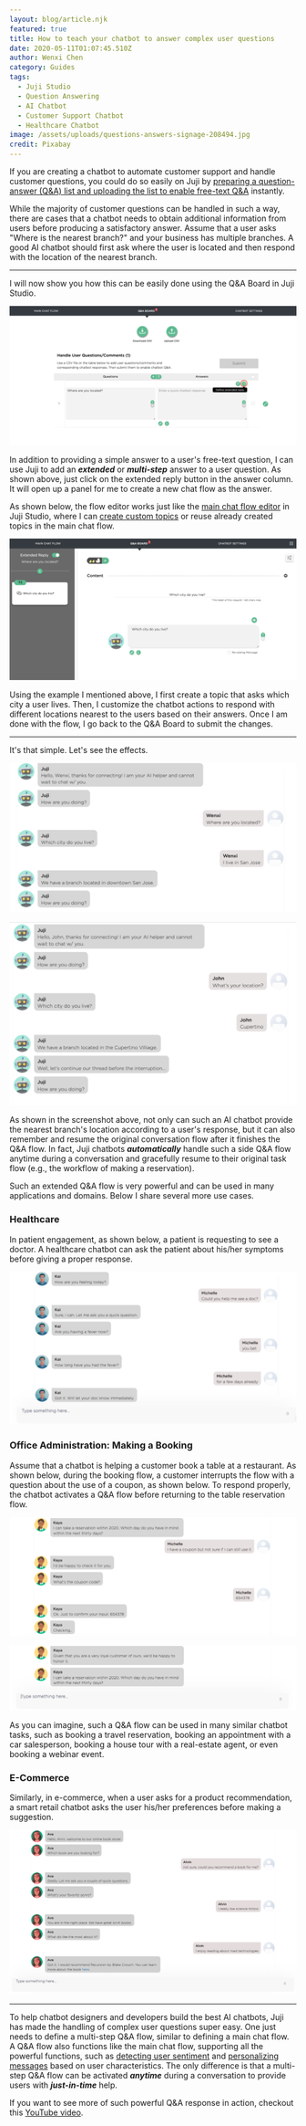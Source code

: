 ```yaml
---
layout: blog/article.njk
featured: true
title: How to teach your chatbot to answer complex user questions
date: 2020-05-11T01:07:45.510Z
author: Wenxi Chen
category: Guides
tags:
  - Juji Studio
  - Question Answering
  - AI Chatbot
  - Customer Support Chatbot
  - Healthcare Chatbot
image: /assets/uploads/questions-answers-signage-208494.jpg
credit: Pixabay
---
```

If you are creating a chatbot to automate customer support and handle customer questions, you could do so easily on Juji by [preparing a question-answer (Q&A) list and uploading the list to enable free-text Q&A](https://juji.io/docs/design/#handle-free-text-qas) instantly. 

While the majority of customer questions can be handled in such a way, there are  cases that a chatbot needs to obtain additional information from users before producing a satisfactory answer. Assume that a user asks "Where is the nearest branch?" and your business has multiple branches. A good AI chatbot should first ask where the user is located and then respond with the location of the nearest branch. 

- - -

I will now show you how this can be easily done using the Q&A Board in Juji Studio.  

![Click on extended reply button to initiate your Q&A flow](/assets/uploads/screen-shot-2020-05-12-at-11.19.35-pm.png "Click on the extended reply button to create a flow to handle the question")

In addition to providing a simple answer to a user's free-text question, I can use Juji to add an ***extended*** or ***multi-step*** answer to a user question.  As shown above, just click on the extended reply button in the answer column. It will open up a panel for me to create a new chat flow as the answer. 

As shown below, the flow editor works just like the [main chat flow editor](https://docs.juji.io/design/#customize-main-chat-flow) in Juji Studio, where I can [create custom topics](https://juji.io/docs/design/#edit-a-topic) or reuse already created topics in the main chat flow. 

![Creating a topic to handle the question](/assets/uploads/screen-shot-2020-05-12-at-11.39.03-pm.png "Creating a topic to handle the question")

Using the example I mentioned above, I first create a topic that asks which city a user lives. Then, I customize the chatbot actions to respond with different locations nearest to the users based on their answers. Once I am done with the flow, I go back to the Q&A Board to submit the changes.

- - -

It's that simple. Let's see the effects.

![The chatbot first checks the user's location, then provides the nearest branch's location](/assets/uploads/screen-shot-2020-05-12-at-11.50.17-pm.png "The chatbot first checks the user's location, then provides the nearest branch's location")

![Another example of the chatbot providing the nearest branch's location with respect to the user's location](/assets/uploads/screen-shot-2020-05-12-at-11.51.09-pm.png "Another example of the chatbot providing the nearest branch's location with respect to the user's location")

As shown in the screenshot above, not only can such an AI chatbot provide the nearest branch's location according to a user's response, but it can also remember and resume the original conversation flow after it finishes the Q&A flow. In fact, Juji chatbots ***automatically*** handle such a side Q&A flow anytime during a conversation and gracefully resume to their original task flow (e.g., the workflow of making a reservation). 

Such an extended Q&A flow is very powerful and can be used in many applications and domains. Below I share several more use cases.

### Healthcare

In patient engagement, as shown below, a patient is requesting to see a doctor.  A healthcare chatbot can ask the patient about his/her symptoms before giving a proper response.  

![An extended Q&A flow between a user and a healthcare chatbot](/assets/uploads/healthcare-chatbot-extended-q-a.png "An extended Q&A flow between a user and a healthcare chatbot")

### Office Administration: Making a Booking

Assume that a chatbot is helping a customer book a table at a restaurant. As shown below, during the booking flow, a customer interrupts the flow with a question about the use of a coupon, as shown below. To respond properly, the chatbot activates a Q&A flow before returning to the table reservation flow. 

![An extended Q&A flow between a user and a chatbot in the middle of restaurant reservation](/assets/uploads/screen-shot-2020-05-15-at-2.26.45-pm.png "An extended Q&A flow between a user and a chatbot in the middle of restaurant reservation")

![Continued from the above: an extended Q&A flow in the middle of restaurant reservation](/assets/uploads/screen-shot-2020-05-15-at-2.27.24-pm.png "Continued from the above: an extended Q&A flow in the middle of restaurant reservation")

As you can imagine, such a Q&A flow can be used in many similar chatbot tasks, such as booking a travel reservation,  booking an appointment with a car salesperson, booking a house tour with a real-estate agent, or even booking a webinar event. 

### E-Commerce

Similarly,  in e-commerce, when a user asks for a product recommendation, a smart retail chatbot asks the user his/her preferences before making a suggestion. 

![An online book store chatbot use the extended Q&A flow to make book recommendation](/assets/uploads/screen-shot-2020-05-15-at-3.35.51-pm.png "An online book store chatbot use the extended Q&A flow to make book recommendation")

- - -

To help chatbot designers and developers build the best AI chatbots, Juji has made the handling of complex user questions super easy. One just needs to define a multi-step Q&A flow,  similar to defining a main chat flow. A Q&A flow also functions like the main chat flow, supporting all the powerful functions, such as [detecting user sentiment](https://youtu.be/HwrGulGsTUk) and [](https://youtu.be/lNv0Ud8V2Co)[personalizing messages](https://youtu.be/lNv0Ud8V2Co) based on user characteristics.  The only difference is that a multi-step Q&A flow can be activated ***anytime*** during a conversation to provide users with ***just-in-time*** help. 

If you want to see more of such powerful Q&A response in action, checkout this [YouTube video](https://youtu.be/6kzST4vO_KU).